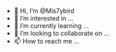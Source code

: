 - 👋 Hi, I’m @Mis7ybird
- 👀 I’m interested in ...
- 🌱 I’m currently learning ...
- 💞️ I’m looking to collaborate on ...
- 📫 How to reach me ...

<!---
Mis7ybird/Mis7ybird is a ✨ special ✨ repository because its `README.md` (this file) appears on your GitHub profile.
You can click the Preview link to take a look at your changes.
--->
